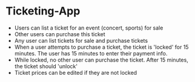 # Ticketing-App

* Users can list a ticket for an event (concert, sports) for sale
* Other users can purchase this ticket
* Any user can list tickets for sale and purchase tickets
* When a user attempts to purchase a ticket, the ticket is 'locked' for 15 minutes.  The user has 15 minutes to enter their payment info.
* While locked, no other user can purchase the ticket. After 15 minutes, the ticket should 'unlock'
* Ticket prices can be edited if they are not locked
